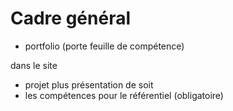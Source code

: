 # Cadre général
- portfolio (porte feuille de compétence)

dans le site 
- projet plus présentation de soit
- les compétences pour le référentiel (obligatoire)